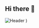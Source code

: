 ## Hi there 👋
![Header](![github-header-image](https://github.com/Onesoonduck/Onesoonduck/assets/155965974/980019f4-0e35-4705-ba88-c9b4b06ac935)
)
)

<!--
**Onesoonduck/Onesoonduck** is a ✨ _special_ ✨ repository because its `README.md` (this file) appears on your GitHub profile.

Here are some ideas to get you started:

- 🔭 I’m currently working on ...
- 🌱 I’m currently learning ...
- 👯 I’m looking to collaborate on ...
- 🤔 I’m looking for help with ...
- 💬 Ask me about ...
- 📫 How to reach me: ...
- 😄 Pronouns: ...
- ⚡ Fun fact: ...
-->
